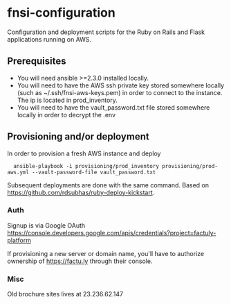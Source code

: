 # fnsi-configuration

Configuration and deployment scripts for the Ruby on Rails and Flask applications running on AWS.

## Prerequisites

*  You will need ansible >=2.3.0 installed locally.
*  You will need to have the AWS ssh private key stored somewhere locally (such as ~/.ssh/fnsi-aws-keys.pem) in order to connect to the instance. The ip is located in prod_inventory.
*  You will need to have the vault_password.txt file stored somewhere locally in order to decrypt the .env

## Provisioning and/or deployment

In order to provision a fresh AWS instance and deploy

      ansible-playbook -i provisioning/prod_inventory provisioning/prod-aws.yml --vault-password-file vault_password.txt

Subsequent deployments are done with the same
command. Based on https://github.com/rdsubhas/ruby-deploy-kickstart.

### Auth

Signup is via Google OAuth https://console.developers.google.com/apis/credentials?project=factuly-platform

If provisioning a new server or domain name, you'll have to authorize ownership of https://factu.ly through their console.

### Misc

Old brochure sites lives at 23.236.62.147
